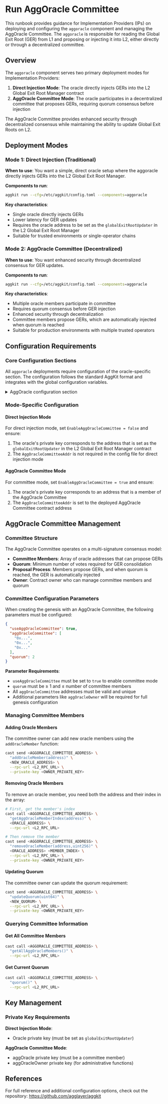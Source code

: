 # Run AggOracle Committee

This runbook provides guidance for Implementation Providers (IPs) on deploying and configuring the `aggoracle` component and managing the AggOracle Committee. The `aggoracle` is responsible for reading the Global Exit Root (GER) from L1 and proposing or injecting it into L2, either directly or through a decentralized committee.

## Overview

The `aggoracle` component serves two primary deployment modes for Implementation Providers:

1. **Direct Injection Mode**: The oracle directly injects GERs into the L2 Global Exit Root Manager contract
2. **AggOracle Committee Mode**: The oracle participates in a decentralized committee that proposes GERs, requiring quorum consensus before injection

The AggOracle Committee provides enhanced security through decentralized consensus while maintaining the ability to update Global Exit Roots on L2.

## Deployment Modes

### Mode 1: Direct Injection (Traditional)

**When to use**: You want a simple, direct oracle setup where the aggoracle directly injects GERs into the L2 Global Exit Root Manager.

**Components to run**:
```bash
aggkit run --cfg=/etc/aggkit/config.toml --components=aggoracle
```

**Key characteristics**:
- Single oracle directly injects GERs
- Lower latency for GER updates
- Requires the oracle address to be set as the `globalExitRootUpdater` in the L2 Global Exit Root Manager
- Suitable for trusted environments or single-operator chains

### Mode 2: AggOracle Committee (Decentralized)

**When to use**: You want enhanced security through decentralized consensus for GER updates.

**Components to run**:
```bash
aggkit run --cfg=/etc/aggkit/config.toml --components=aggoracle
```

**Key characteristics**:
- Multiple oracle members participate in committee
- Requires quorum consensus before GER injection
- Enhanced security through decentralization
- Committee members propose GERs, which are automatically injected when quorum is reached
- Suitable for production environments with multiple trusted operators

## Configuration Requirements

### Core Configuration Sections

All `aggoracle` deployments require configuration of the oracle-specific section. The configuration follows the standard AggKit format and integrates with the global configuration variables.

<details>
<summary>AggOracle configuration section</summary>

```toml
# Global configuration variables (used throughout config)
L1URL = "https://eth-mainnet.g.alchemy.com/v2/YOUR-API-KEY"
L2URL = "https://your-l2-rpc-endpoint"

# L2 contract addresses
[L2Config]
    # Address of the sovereign global exit root proxy contract on L2
    GlobalExitRootAddr = "0x0000000000000000000000000000000000000000"
    # Address of the aggoracle committee (required for committee mode)
    AggOracleCommitteeAddr = "0x0000000000000000000000000000000000000000"

# AggOracle configuration
[AggOracle]
    # Enable AggOracle Committee mode (false for direct injection)
    EnableAggOracleCommittee = false

    [AggOracle.EVMSender]
        # L2 Global Exit Root Manager contract address (references global config)
        GlobalExitRootL2 = "{{L2Config.GlobalExitRootAddr}}"

        # AggOracle Committee contract address (references global config)
        AggOracleCommitteeAddr = "{{L2Config.AggOracleCommitteeAddr}}"

        [AggOracle.EVMSender.EthTxManager]
            # Oracle private key configuration
            PrivateKeys = [
                {Method = "local", Path = "/app/keystore/aggoracle.keystore", Password = "testonly"}
            ]

            [AggOracle.EVMSender.EthTxManager.Etherman]
                # L1 Chain ID
                L1ChainID = 1
```

</details>

### Mode-Specific Configuration

#### Direct Injection Mode

For direct injection mode, set `EnableAggOracleCommittee = false` and ensure:

1. The oracle's private key corresponds to the address that is set as the `globalExitRootUpdater` in the L2 Global Exit Root Manager contract
2. The `AggOracleCommitteeAddr` is not required in the config file for direct injection mode

#### AggOracle Committee Mode

For committee mode, set `EnableAggOracleCommittee = true` and ensure:

1. The oracle's private key corresponds to an address that is a member of the AggOracle Committee
2. The `AggOracleCommitteeAddr` is set to the deployed AggOracle Committee contract address

## AggOracle Committee Management

### Committee Structure

The AggOracle Committee operates on a multi-signature consensus model:

- **Committee Members**: Array of oracle addresses that can propose GERs
- **Quorum**: Minimum number of votes required for GER consolidation
- **Proposal Process**: Members propose GERs, and when quorum is reached, the GER is automatically injected
- **Owner**: Contract owner who can manage committee members and quorum

### Committee Configuration Parameters

When creating the genesis with an AggOracle Committee, the following parameters must be configured:

```json
{
  "useAggOracleCommittee": true,
  "aggOracleCommittee": [
    "0x...",
    "0x...",
    "0x..."
  ],
  "quorum": 2
}
```

**Parameter Requirements**:
- `useAggOracleCommittee` must be set to `true` to enable committee mode
- `quorum` must be ≥ 1 and ≤ number of committee members
- All `aggOracleCommittee` addresses must be valid and unique
- Additional parameters like `aggOracleOwner` will be required for full genesis configuration

### Managing Committee Members

#### Adding Oracle Members

The committee owner can add new oracle members using the `addOracleMember` function:

```bash
cast send <AGGORACLE_COMMITTEE_ADDRESS> \
  "addOracleMember(address)" \
  <NEW_ORACLE_ADDRESS> \
  --rpc-url <L2_RPC_URL> \
  --private-key <OWNER_PRIVATE_KEY>
```

#### Removing Oracle Members

To remove an oracle member, you need both the address and their index in the array:

```bash
# First, get the member's index
cast call <AGGORACLE_COMMITTEE_ADDRESS> \
  "getAggOracleMemberIndex(address)" \
  <ORACLE_ADDRESS> \
  --rpc-url <L2_RPC_URL>

# Then remove the member
cast send <AGGORACLE_COMMITTEE_ADDRESS> \
  "removeOracleMember(address,uint256)" \
  <ORACLE_ADDRESS> <MEMBER_INDEX> \
  --rpc-url <L2_RPC_URL> \
  --private-key <OWNER_PRIVATE_KEY>
```

#### Updating Quorum

The committee owner can update the quorum requirement:

```bash
cast send <AGGORACLE_COMMITTEE_ADDRESS> \
  "updateQuorum(uint64)" \
  <NEW_QUORUM> \
  --rpc-url <L2_RPC_URL> \
  --private-key <OWNER_PRIVATE_KEY>
```

### Querying Committee Information

#### Get All Committee Members

```bash
cast call <AGGORACLE_COMMITTEE_ADDRESS> \
  "getAllAggOracleMembers()" \
  --rpc-url <L2_RPC_URL>
```

#### Get Current Quorum

```bash
cast call <AGGORACLE_COMMITTEE_ADDRESS> \
  "quorum()" \
  --rpc-url <L2_RPC_URL>
```

## Key Management

### Private Key Requirements

**Direct Injection Mode**:
- Oracle private key (must be set as `globalExitRootUpdater`)

**AggOracle Committee Mode**:
- aggOracle private key (must be a committee member)
- aggOracleOwner private key (for administrative functions)

## References

For full reference and additional configuration options, check out the repository: https://github.com/agglayer/aggkit

